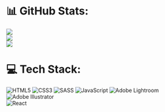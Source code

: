 

# 📊 GitHub Stats:
![](https://github-readme-stats.vercel.app/api?username=AynurSalimli&theme=dark&hide_border=false&include_all_commits=false&count_private=false)<br/>
![](https://github-readme-streak-stats.herokuapp.com/?user=AynurSalimli&theme=dark&hide_border=false)<br/>
![](https://github-readme-stats.vercel.app/api/top-langs/?username=AynurSalimli&theme=dark&hide_border=false&include_all_commits=false&count_private=false&layout=compact)

# 💻 Tech Stack:
![HTML5](https://img.shields.io/badge/html5-%23E34F26.svg?style=for-the-badge&logo=html5&logoColor=white)
![CSS3](https://img.shields.io/badge/css3-%231572B6.svg?style=for-the-badge&logo=css3&logoColor=white) 
![SASS](https://img.shields.io/badge/SASS-hotpink.svg?style=for-the-badge&logo=SASS&logoColor=white)
![JavaScript](https://img.shields.io/badge/javascript-%23323330.svg?style=for-the-badge&logo=javascript&logoColor=%23F7DF1E) 
![Adobe Lightroom](https://img.shields.io/badge/Adobe%20Lightroom-31A8FF.svg?style=for-the-badge&logo=Adobe%20Lightroom&logoColor=white) 
![Adobe Illustrator](https://img.shields.io/badge/adobeillustrator-%23FF9A00.svg?style=for-the-badge&logo=adobeillustrator&logoColor=white)  
![React](https://img.shields.io/badge/react-%2320232a.svg?style=for-the-badge&logo=react&logoColor=%2361DAFB) 
